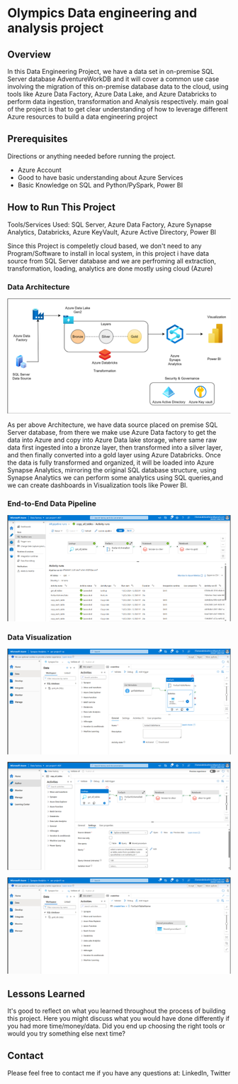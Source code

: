 # Olympics Data engineering and analysis project

## Overview

In this Data Engineering Project, we have a data set in on-premise SQL Server database AdventureWorkDB and it will cover a common use case involving the migration of this on-premise database data to the cloud, using tools like Azure Data Factory, Azure Data Lake, and Azure Databricks to perform data ingestion, transformation and Analysis respectively. main goal of the project is that to get clear understanding of how to leverage different Azure resources to build a data engineering project

## Prerequisites

Directions or anything needed before running the project.

- Azure Account
- Good to have basic understanding about Azure Services
- Basic Knowledge on SQL and Python/PySpark, Power BI

## How to Run This Project

Tools/Services Used: SQL Server, Azure Data Factory, Azure Synapse Analytics, Databricks, Azure KeyVault, Azure Active Directory, Power BI

Since this Project is compeletly cloud based, we don't need to any Program/Software to install in local system, in this project i have data source from SQL Server database and we are perfroming all extraction, transformation, loading, analytics are done mostly using cloud (Azure)

### Data Architecture

![Example architecture image](images/architecture.png)

As per above Architecture, we have data source placed on premise SQL Server database, from there we make use Azure Data factory to get the data into Azure and copy into Azure Data lake storage, where same raw data first ingested into a bronze layer, then transformed into a silver layer, and then finally converted into a gold layer using Azure Databricks. Once the data is fully transformed and organized, it will be loaded into Azure Synapse Analytics, mirroring the original SQL database structure, using Synapse Analytics we can perform some analytics using SQL queries,and we can create dashboards in Visualization tools like Power BI.

### End-to-End Data Pipeline

![alt-pipeline-image](images/snip1.png)

### Data Visualization

![alt-data-visuaization](images/snip2.png)

![alt-data-visuaization](images/snip4.png)

![alt-data-visuaization](images/snip3.png)

## Lessons Learned

It's good to reflect on what you learned throughout the process of building this project. Here you might discuss what you would have done differently if you had more time/money/data. Did you end up choosing the right tools or would you try something else next time?

## Contact

Please feel free to contact me if you have any questions at: LinkedIn, Twitter
